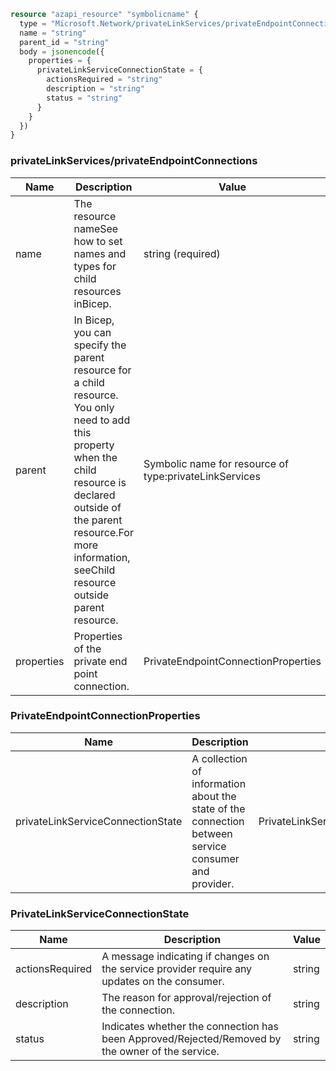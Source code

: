 ```terraform
resource "azapi_resource" "symbolicname" {
  type = "Microsoft.Network/privateLinkServices/privateEndpointConnections@2023-04-01"
  name = "string"
  parent_id = "string"
  body = jsonencode({
    properties = {
      privateLinkServiceConnectionState = {
        actionsRequired = "string"
        description = "string"
        status = "string"
      }
    }
  })
}

```

### privateLinkServices/privateEndpointConnections

| Name | Description | Value |
|-|-|-|
| name | The resource nameSee how to set names and types for child resources inBicep. | string (required) |
| parent | In Bicep, you can specify the parent resource for a child resource. You only need to add this property when the child resource is declared outside of the parent resource.For more information, seeChild resource outside parent resource. | Symbolic name for resource of type:privateLinkServices |
| properties | Properties of the private end point connection. | PrivateEndpointConnectionProperties |


### PrivateEndpointConnectionProperties

| Name | Description | Value |
|-|-|-|
| privateLinkServiceConnectionState | A collection of information about the state of the connection between service consumer and provider. | PrivateLinkServiceConnectionState |


### PrivateLinkServiceConnectionState

| Name | Description | Value |
|-|-|-|
| actionsRequired | A message indicating if changes on the service provider require any updates on the consumer. | string |
| description | The reason for approval/rejection of the connection. | string |
| status | Indicates whether the connection has been Approved/Rejected/Removed by the owner of the service. | string |


